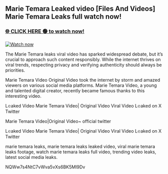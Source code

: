 ## Marie Temara Leaked video [Files And Videos] Marie Temara Leaks full watch now!

### [🌐 CLICK HERE 🟢 to watch now!](https://youleaks.live/)  

[![Watch now](https://camo.githubusercontent.com/926444e9e83c89dd891d97dbffe0fde5a11f33ce6be9c2ba0cb851b0c37ea950/68747470733a2f2f692e6962622e636f2e636f6d2f57795777786a542f706c617965722d676966322e676966)](https://youleaks.live/)

The Marie Temara leaks viral video has sparked widespread debate, but it’s crucial to approach such content responsibly. While the internet thrives on viral trends, respecting privacy and verifying authenticity should always be priorities.

Marie Temara Video Original Video took the internet by storm and amazed viewers on various social media platforms. Marie Temara Video, a young and talented digital creator, recently became famous thanks to this interesting video.

L𝚎aked Video Marie Temara Video| Original Video Viral Video L𝚎aked on X Twitter

Marie Temara Video|Original Video~ official twitter

L𝚎aked Video Marie Temara Video| Original Video Viral Video L𝚎aked on X Twitter

marie temara leaks, marie temara leaks leaked video, viral marie temara leaks footage, watch marie temara leaks full video, trending video leaks, latest social media leaks.

NQWw7s4NtC7vWva5vXs6BK5Ml9Dv
